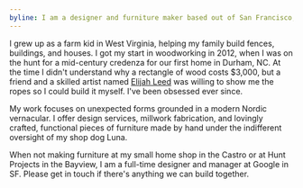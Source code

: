 ```yaml
---
byline: I am a designer and furniture maker based out of San Francisco, CA. This site is a collection of my work.
---
```


I grew up as a farm kid in West Virginia, helping my family build fences, buildings, and houses. I got my start in woodworking in 2012, when I was on the hunt for a mid-century credenza for our first home in Durham, NC. At the time I didn't understand why a rectangle of wood costs $3,000, but a friend and a skilled artist named [Elijah Leed](https://www.elijahleed.com/) was willing to show me the ropes so I could build it myself. I've been obsessed ever since.

My work focuses on unexpected forms grounded in a modern Nordic vernacular. I offer design services, millwork fabrication, and lovingly crafted, functional pieces of furniture made by hand under the indifferent oversight of my shop dog Luna.

When not making furniture at my small home shop in the Castro or at Hunt Projects in the Bayview, I am a full-time designer and manager at Google in SF. Please get in touch if there's anything we can build together.
